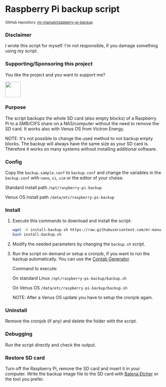 # Raspberry Pi backup script

<small>GitHub repository: [mr-manuel/raspberry-pi-backup](https://github.com/mr-manuel/raspberry-pi-backup)</small>

### Disclaimer

I wrote this script for myself. I'm not responsible, if you damage something using my script.


### Supporting/Sponsoring this project

You like the project and you want to support me?

[<img src="https://github.md0.eu/uploads/donate-button.svg" height="50">](https://www.paypal.com/donate/?hosted_button_id=3NEVZBDM5KABW)


### Purpose

The script backups the whole SD card (also empty blocks) of a Raspberry Pi to a SMB/CIFS share on a NAS/computer without the need to remove the SD card. It works also with Venus OS from Victron Energy.

NOTE: It's not possible to change the used method to not backup empty blocks. The backup will always have the same size as your SD card is. Therefore it works on many systems without installing additional software.


### Config

Copy the `backup.sample.conf` to `backup.conf` and change the variables in the `backup.conf` with `nano`, `vi`, `vim` or the editor of your choise.

Standard install path `/opt/raspberry-pi-backup`

Venus OS install path `/data/etc/raspberry-pi-backup`


### Install

1. Execute this commands to download and install the script:
    ```bash
    wget -O install-backup.sh https://raw.githubusercontent.com/mr-manuel/raspberry-pi-backup/master/install-backup.sh
    bash install-backup.sh
    ```

2. Modify the needed parameters by changing the `backup.sh` script.

3. Run the script on demand or setup a cronjob, if you want to run the backup automatically. You can use the [Contab Generator](https://crontab-generator.org/).

    Command to execute:

    On standard Linux `/opt/raspberry-pi-backup/backup.sh`

    On Venus OS `/data/etc/raspberry-pi-backup/backup.sh`

    NOTE: After a Venus OS update you have to setup the cronjob again.

### Uninstall

Remove the cronjob (if any) and delete the folder with the script.

### Debugging

Run the script directly and check the output.

### Restore SD card

Turn off the Raspberry Pi, remove the SD card and insert it in your computer. Write the backup image file to the SD card with [Balena Etcher](https://github.com/balena-io/etcher) or the tool you prefer.
